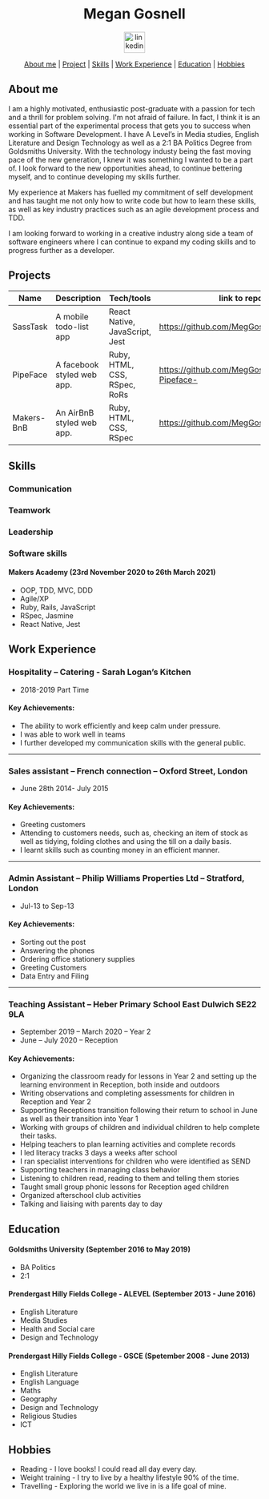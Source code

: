 <div align="center">

# Megan Gosnell

<a href="https://www.linkedin.com/in/megan-gosnell-1b59b5208/">
<img src="https://www.iconfinder.com/data/icons/free-social-icons/67/linkedin_circle_color-512.png" alt="linkedin" hspace="50" height="42" width="42"></a>

[About me](#about-me) | [Project](#project) | [Skills](#skills) | [Work Experience](#work-experience) | [Education](#education) | [Hobbies](#hobbies)

</div>

## About me

I am a highly motivated, enthusiastic post-graduate with a passion for tech and a thrill for problem solving. I'm not afraid of failure. In fact, I think it is an essential part of the experimental process that gets you to success when working in Software Development. I have A Level’s in Media studies, English Literature and Design Technology as well as a 2:1 BA Politics Degree from Goldsmiths University.
With the technology industy being the fast moving pace of the new generation, I knew it was something I wanted to be a part of. I look forward to the new opportunities ahead, to continue bettering myself, and to continue developing my skills further.

My experience at Makers has fuelled my commitment of self development and has taught me not only how to write code but how to learn these skills, as well as key industry practices such as an agile development process and TDD.

I am looking forward to working in a creative industry along side a team of software engineers where I can continue to expand my coding skills and to progress further as a developer.

## Projects

| Name       | Description                | Tech/tools                     | link to repo                                     |
| ---------- | -------------------------- | ------------------------------ | ------------------------------------------------ |
| SassTask   | A mobile todo-list app     | React Native, JavaScript, Jest | https://github.com/MegGosnell/SassTask           |
| PipeFace   | A facebook styled web app. | Ruby, HTML, CSS, RSpec, RoRs   | https://github.com/MegGosnell/acebook--Pipeface- |
| Makers-BnB | An AirBnB styled web app.  | Ruby, HTML, CSS, RSpec         | https://github.com/MegGosnell/MakersBnB          |

## Skills

### Communication

### Teamwork

### Leadership

### Software skills

#### Makers Academy (23rd November 2020 to 26th March 2021)

- OOP, TDD, MVC, DDD
- Agile/XP
- Ruby, Rails, JavaScript
- RSpec, Jasmine
- React Native, Jest

## Work Experience

### Hospitality – Catering - Sarah Logan’s Kitchen

- 2018-2019 Part Time

#### Key Achievements:

- The ability to work efficiently and keep calm under pressure.
- I was able to work well in teams
- I further developed my communication skills with the general public.

---

### Sales assistant – French connection – Oxford Street, London

- June 28th 2014- July 2015

#### Key Achievements:

- Greeting customers
- Attending to customers needs, such as, checking an item of stock as well as tidying, folding clothes and using the till on a daily basis.
- I learnt skills such as counting money in an efficient manner.

---

### Admin Assistant – Philip Williams Properties Ltd – Stratford, London

- Jul-13 to Sep-13

#### Key Achievements:

- Sorting out the post
- Answering the phones
- Ordering office stationery supplies
- Greeting Customers
- Data Entry and Filing

---

### Teaching Assistant – Heber Primary School East Dulwich SE22 9LA

- September 2019 – March 2020 – Year 2
- June – July 2020 – Reception

#### Key Achievements:

- Organizing the classroom ready for lessons in Year 2 and setting up the learning environment in Reception, both inside and outdoors
- Writing observations and completing assessments for children in Reception and Year 2
- Supporting Receptions transition following their return to school in June as well as their transition into Year 1
- Working with groups of children and individual children to help complete their tasks.
- Helping teachers to plan learning activities and complete records
- I led literacy tracks 3 days a weeks after school
- I ran specialist interventions for children who were identified as SEND
- Supporting teachers in managing class behavior
- Listening to children read, reading to them and telling them stories
- Taught small group phonic lessons for Reception aged children
- Organized afterschool club activities
- Talking and liaising with parents day to day

## Education

#### Goldsmiths University (September 2016 to May 2019)

- BA Politics
- 2:1

#### Prendergast Hilly Fields College - ALEVEL (September 2013 - June 2016)

- English Literature
- Media Studies
- Health and Social care
- Design and Technology

#### Prendergast Hilly Fields College - GSCE (Spetember 2008 - June 2013)

- English Literature
- English Language
- Maths
- Geography
- Design and Technology
- Religious Studies
- ICT

## Hobbies

- Reading - I love books! I could read all day every day.
- Weight training - I try to live by a healthy lifestyle 90% of the time.
- Travelling - Exploring the world we live in is a life goal of mine.
